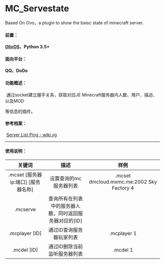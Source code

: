 # MC_Servestate
 Based On Ovo，a plugin to show the baisc state of minecraft server.

#### 前置：

**[	OlivOS](https://github.com/Yorunina/OlivOS)、Python 3.5+**

#### 面向平台：

 **QQ、DoDo**

#### 功能概述：

​	通过socket建立握手关系，获取对应JE Minecraft服务器内人数、用户、描述、以及MOD

等信息的插件。

#### 参考档案：

​	[Server List Ping - wiki.vg](https://wiki.vg/Server_List_Ping)

------

#### 使用说明：

|               关键词                |                          描述                          |                   样例                    |
| :---------------------------------: | :----------------------------------------------------: | :---------------------------------------: |
| .mcset [服务器ip:端口] [服务器名称] |                 设置查询的mc服务器列表                 | .mcset dmcloud.mxmc.me:2002 Sky Factory 4 |
|              .mcserve               | 查询所有在列表中的服务器人数，同时返回服务器对应的[ID] |                                           |
|           .mcplayer [ID]            |                通过ID查询服务器玩家列表                |                .mcplayer 1                |
|           .mcdel [ID]            |                通过ID删除当前监听服务器列表                |                .mcdel 1                |
